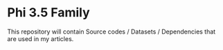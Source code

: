 # Phi 3.5 Family
This repository will contain Source codes / Datasets / Dependencies that are used in my articles.
